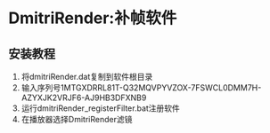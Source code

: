 # DmitriRender:补帧软件
## 安装教程
1. 将dmitriRender.dat复制到软件根目录
2. 输入序列号1MTGXDRRL81T-Q32MQVPYVZOX-7FSWCL0DMM7H-AZYXJK2VRJF6-AJ9HB3DFXNB9
3. 运行dmitriRender_registerFilter.bat注册软件
4. 在播放器选择DmitriRender滤镜